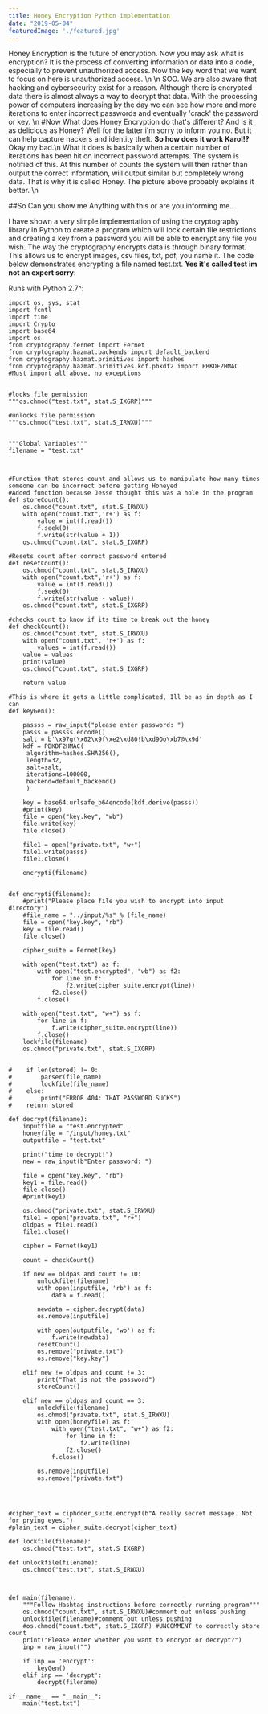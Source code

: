 ```yaml
---
title: Honey Encryption Python implementation
date: "2019-05-04"
featuredImage: './featured.jpg'
---
```


Honey Encryption is the future of encryption. Now you may ask what is encryption? It is
the process of converting information or data into a code, especially to prevent unauthorized access.
Now the key word that we want to focus on here is unauthorized access.
\n
\n
SOO. We are also aware that hacking and cybersecurity exist for a reason. Although there is
encrypted data there is almost always a way to decrypt that data. With the processing power
of computers increasing by the day we can see how more and more iterations to enter incorrect
passwords and eventually 'crack' the password or key.
\n
#Now
What does Honey Encryption do that's different? And is it as delicious as Honey? Well for the latter
i'm sorry to inform you no. But it can help capture hackers and identity theft. **So how does it work Karol!?**
Okay my bad.\n
What it does is basically when a certain number of iterations has been hit on incorrect password attempts. The system
is notified of this. At this number of counts the system will then rather than output the correct information, will output similar but completely wrong data. That is why it is called Honey. The picture above probably explains it better.
\n

##So Can you show me Anything with this or are you informing me...

I have shown a very simple implementation of using the cryptography library in Python to create a program which will lock certain file restrictions and creating a key from a password you will be able to encrypt any file you wish. The way the cryptography encrypts data is through binary format. This allows us to encrypt images, csv files, txt, pdf, you name it. The code below demonstrates encrypting a file named test.txt. **Yes it's called test im not an expert sorry**:

Runs with Python 2.7^:

```
import os, sys, stat
import fcntl
import time
import Crypto
import base64
import os
from cryptography.fernet import Fernet
from cryptography.hazmat.backends import default_backend
from cryptography.hazmat.primitives import hashes
from cryptography.hazmat.primitives.kdf.pbkdf2 import PBKDF2HMAC
#Must import all above, no exceptions


#locks file permission
"""os.chmod("test.txt", stat.S_IXGRP)"""

#unlocks file permission
"""os.chmod("test.txt", stat.S_IRWXU)"""


"""Global Variables"""
filename = "test.txt"



#Function that stores count and allows us to manipulate how many times someone can be incorrect before getting Honeyed
#Added function because Jesse thought this was a hole in the program
def storeCount():
    os.chmod("count.txt", stat.S_IRWXU)
    with open("count.txt",'r+') as f:
        value = int(f.read())
        f.seek(0)
        f.write(str(value + 1))
    os.chmod("count.txt", stat.S_IXGRP)

#Resets count after correct password entered
def resetCount():
    os.chmod("count.txt", stat.S_IRWXU)
    with open("count.txt",'r+') as f:
        value = int(f.read())
        f.seek(0)
        f.write(str(value - value))
    os.chmod("count.txt", stat.S_IXGRP)

#checks count to know if its time to break out the honey
def checkCount():
    os.chmod("count.txt", stat.S_IRWXU)
    with open("count.txt", 'r+') as f:
        values = int(f.read())
    value = values
    print(value)
    os.chmod("count.txt", stat.S_IXGRP)

    return value

#This is where it gets a little complicated, Ill be as in depth as I can
def keyGen():

    passss = raw_input("please enter password: ")
    passs = passss.encode()
    salt = b'\x97g(\x02\x9f\xe2\xd80!b\xd9Oo\xb7@\x9d'
    kdf = PBKDF2HMAC(
     algorithm=hashes.SHA256(),
     length=32,
     salt=salt,
     iterations=100000,
     backend=default_backend()
     )

    key = base64.urlsafe_b64encode(kdf.derive(passs))
    #print(key)
    file = open("key.key", "wb")
    file.write(key)
    file.close()

    file1 = open("private.txt", "w+")
    file1.write(passs)
    file1.close()

    encrypti(filename)


def encrypti(filename):
    #print("Please place file you wish to encrypt into input directory")
    #file_name = "../input/%s" % (file_name)
    file = open("key.key", "rb")
    key = file.read()
    file.close()

    cipher_suite = Fernet(key)

    with open("test.txt") as f:
        with open("test.encrypted", "wb") as f2:
            for line in f:
                f2.write(cipher_suite.encrypt(line))
            f2.close()
        f.close()

    with open("test.txt", "w+") as f:
        for line in f:
            f.write(cipher_suite.encrypt(line))
        f.close()
    lockfile(filename)
    os.chmod("private.txt", stat.S_IXGRP)


#    if len(stored) != 0:
#        parser(file_name)
#        lockfile(file_name)
#    else:
#        print("ERROR 404: THAT PASSWORD SUCKS")
#    return stored

def decrypt(filename):
    inputfile = "test.encrypted"
    honeyfile = "/input/honey.txt"
    outputfile = "test.txt"

    print("time to decrypt!")
    new = raw_input(b"Enter password: ")

    file = open("key.key", "rb")
    key1 = file.read()
    file.close()
    #print(key1)

    os.chmod("private.txt", stat.S_IRWXU)
    file1 = open("private.txt", "r+")
    oldpas = file1.read()
    file1.close()

    cipher = Fernet(key1)

    count = checkCount()

    if new == oldpas and count != 10:
        unlockfile(filename)
        with open(inputfile, 'rb') as f:
            data = f.read()

        newdata = cipher.decrypt(data)
        os.remove(inputfile)

        with open(outputfile, 'wb') as f:
            f.write(newdata)
        resetCount()
        os.remove("private.txt")
        os.remove("key.key")

    elif new != oldpas and count != 3:
        print("That is not the password")
        storeCount()

    elif new == oldpas and count == 3:
        unlockfile(filename)
        os.chmod("private.txt", stat.S_IRWXU)
        with open(honeyfile) as f:
            with open("test.txt", "w+") as f2:
                for line in f:
                    f2.write(line)
                f2.close()
            f.close()

        os.remove(inputfile)
        os.remove("private.txt")




#cipher_text = ciphdder_suite.encrypt(b"A really secret message. Not for prying eyes.")
#plain_text = cipher_suite.decrypt(cipher_text)

def lockfile(filename):
    os.chmod("test.txt", stat.S_IXGRP)

def unlockfile(filename):
    os.chmod("test.txt", stat.S_IRWXU)



def main(filename):
    """Follow Hashtag instructions before correctly running program"""
    os.chmod("count.txt", stat.S_IRWXU)#comment out unless pushing
    unlockfile(filename)#comment out unless pushing
    #os.chmod("count.txt", stat.S_IXGRP) #UNCOMMENT to correctly store count
    print("Please enter whether you want to encrypt or decrypt?")
    inp = raw_input("")

    if inp == 'encrypt':
        keyGen()
    elif inp == 'decrypt':
        decrypt(filename)

if __name__ == "__main__":
    main("test.txt")

```
